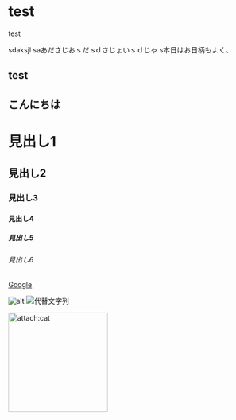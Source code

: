 # test
test





sdaksjl
saあださじおｓだ
sｄさじょいｓｄじゃ
s本日はお日柄もよく、


## test
## こんにちは

# 見出し1
## 見出し2
### 見出し3
#### 見出し4
##### 見出し5
###### 見出し6


[Google](https://www.google.co.jp/)


![alt](https://www.thinkgeek.com/images/products/additional/carousel/60fd_resistance_dd.jpg)
![代替文字列](https://www.thinkgeek.com/images/products/additional/carousel/60fd_resistance_dd.jpg "タイトル")

<img src="https://www.thinkgeek.com/images/products/additional/carousel/60fd_resistance_dd.jpg" alt="attach:cat" title="attach:cat" width="200" height="200">
